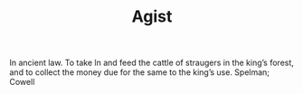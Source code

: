 ---
title: Agist
permalink: "/definitions/agist.html"
body: In ancient law. To take ln and feed the cattle of straugers in the king’s forest,
  and to collect the money due for the same to the king’s use. Spelman; Cowell
published_at: '2018-07-07'
layout: post
---